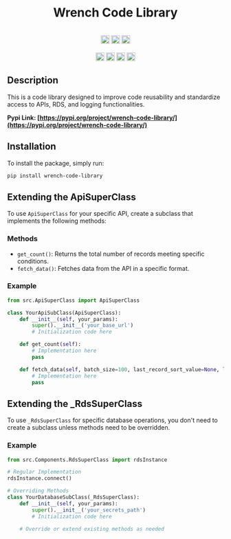 <h1 align="center">Wrench Code Library</h1>

<p align="center">
  <br>
  <a href="https://pypi.org/project/WrenchCL/"><img src="https://badge.fury.io/py/WrenchCL.svg" alt="PyPI version" height="20"/></a>
  <img src="https://img.shields.io/badge/python-3.x-blue" alt="Python Version" height="20"/>
  <a href="https://github.com/Kydoimos97"><img src="https://img.shields.io/badge/maintainer-Kydoimos97-yellow" alt="Maintainer" height="20"/></a>
  <br><br>
  <a href="https://github.com/WrenchAI/WrenchCL/stargazers"><img src="https://img.shields.io/github/stars/WrenchAI/WrenchCL.svg" alt="GitHub Stars" height="20"/></a>
  <a href="https://github.com/WrenchAI/WrenchCL/network/members"><img src="https://img.shields.io/github/forks/WrenchAI/WrenchCL.svg" alt="GitHub Forks" height="20"/></a>
  <a href="https://github.com/WrenchAI/WrenchCL/issues"><img src="https://img.shields.io/github/issues/WrenchAI/WrenchCL.svg" alt="GitHub Issues" height="20"/></a>
  <a href="https://github.com/WrenchAI/WrenchCL/pulls"><img src="https://img.shields.io/github/issues-pr/WrenchAI/WrenchCL.svg" alt="GitHub Pull Requests" height="20"/></a>

  
</p>

## Description

This is a code library designed to improve code reusability and standardize access to APIs, RDS, and logging functionalities.

**Pypi Link: [https://pypi.org/project/wrench-code-library/](https://pypi.org/project/wrench-code-library/)**

## Installation

To install the package, simply run:

```bash
pip install wrench-code-library
```

## Extending the ApiSuperClass

To use `ApiSuperClass` for your specific API, create a subclass that implements the following methods:

### Methods

- `get_count()`: Returns the total number of records meeting specific conditions.
- `fetch_data()`: Fetches data from the API in a specific format.

### Example

```python
from src.ApiSuperClass import ApiSuperClass

class YourApiSubClass(ApiSuperClass):
    def __init__(self, your_params):
        super().__init__('your_base_url')
        # Initialization code here

    def get_count(self):
        # Implementation here
        pass

    def fetch_data(self, batch_size=100, last_record_sort_value=None, last_record_unique_id=None, page=None):
        # Implementation here
        pass
```

## Extending the _RdsSuperClass

To use `_RdsSuperClass` for specific database operations, you don't need to create a subclass unless methods need to be overridden.

### Example

```python
from src.Components.RdsSuperClass import rdsInstance

# Regular Implementation
rdsInstance.connect()

# Overriding Methods
class YourDatabaseSubClass(_RdsSuperClass):
    def __init__(self, your_params):
        super().__init__('your_secrets_path')
        # Initialization code here

    # Override or extend existing methods as needed
```
